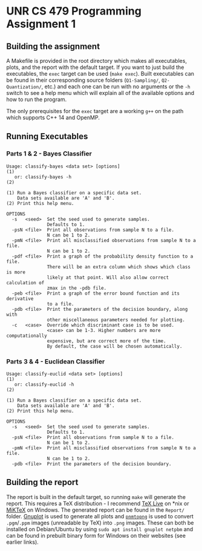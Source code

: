 # UNR CS 479 Programming Assignment 1

## Building the assignment
A Makefile is provided in the root directory which makes all executables, plots, and the report with the default target. If you want to just build the executables, the `exec` target can be used (`make exec`). Built executables can be found in their corresponding source folders (`Q1-Sampling/`, `Q2-Quantization/`, etc.) and each one can be run with no arguments or the `-h` switch to see a help menu which will explain all of the available options and how to run the program.

The only prerequisites for the `exec` target are a working `g++` on the path which supports C++ 14 and OpenMP.

## Running Executables

### Parts 1 & 2 - Bayes Classifier
```
Usage: classify-bayes <data set> [options]                            (1)
   or: classify-bayes -h                                              (2)

(1) Run a Bayes classifier on a specific data set.
    Data sets available are 'A' and 'B'.
(2) Print this help menu.

OPTIONS
  -s   <seed>  Set the seed used to generate samples.
               Defaults to 1.
  -psN <file>  Print all observations from sample N to a file.
               N can be 1 to 2.
  -pmN <file>  Print all misclassified observations from sample N to a file.
               N can be 1 to 2.
  -pdf <file>  Print a graph of the probability density function to a file.
               There will be an extra column which shows which class is more
               likely at that point. Will also allow correct calculation of
               zmax in the -pdb file.
  -peb <file>  Print a graph of the error bound function and its derivative
               to a file.
  -pdb <file>  Print the parameters of the decision boundary, along with
               other miscellaneous parameters needed for plotting.
  -c   <case>  Override which discriminant case is to be used.
               <case> can be 1-3. Higher numbers are more computationally
               expensive, but are correct more of the time.
               By default, the case will be chosen automatically.
```

### Parts 3 & 4 - Euclidean Classifier
```
Usage: classify-euclid <data set> [options]                            (1)
   or: classify-euclid -h                                              (2)

(1) Run a Bayes classifier on a specific data set.
    Data sets available are 'A' and 'B'.
(2) Print this help menu.

OPTIONS
  -s   <seed>  Set the seed used to generate samples.
               Defaults to 1.
  -psN <file>  Print all observations from sample N to a file.
               N can be 1 to 2.
  -pmN <file>  Print all misclassified observations from sample N to a file.
               N can be 1 to 2.
  -pdb <file>  Print the parameters of the decision boundary.
```

## Building the report
The report is built in the default target, so running `make` will generate the report. This requires a TeX distribution - I recommend [TeX Live](https://www.tug.org/texlive/) on *nix or [MiKTeX](https://miktex.org/) on Windows. The generated report can be found in the `Report/` folder. [Gnuplot](http://www.gnuplot.info/) is used to generate all plots and [`pnmtopng`](http://netpbm.sourceforge.net/doc/pnmtopng.html) is used to convert `.pgm`/`.ppm` images (unreadable by TeX) into `.png` images. These can both be installed on Debian/Ubuntu by using `sudo apt install gnuplot netpbm` and can be found in prebuilt binary form for Windows on their websites (see earlier links).